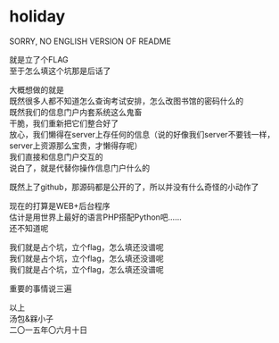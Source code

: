 # holiday

SORRY, NO ENGLISH VERSION OF README

就是立了个FLAG   
至于怎么填这个坑那是后话了

大概想做的就是   
既然很多人都不知道怎么查询考试安排，怎么改图书馆的密码什么的   
既然我们的信息门户内套系统这么鬼畜   
干脆，我们重新把它们整合好了   
放心，我们懒得在server上存任何的信息（说的好像我们server不要钱一样，server上资源那么宝贵，才懒得存呢）   
我们直接和信息门户交互的   
说白了，就是代替你操作信息门户什么的   

既然上了github，那源码都是公开的了，所以并没有什么奇怪的小动作了

现在的打算是WEB+后台程序   
估计是用世界上最好的语言PHP搭配Python吧……   
还不知道呢

我们就是占个坑，立个flag，怎么填还没谱呢   
我们就是占个坑，立个flag，怎么填还没谱呢   
我们就是占个坑，立个flag，怎么填还没谱呢

重要的事情说三遍

以上   
汤包&槑小子   
二〇一五年〇六月十日
